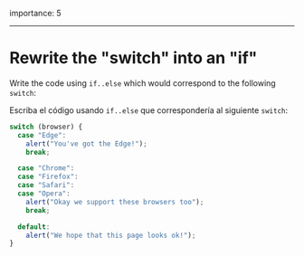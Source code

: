 importance: 5

---

# Rewrite the "switch" into an "if"

Write the code using `if..else` which would correspond to the following `switch`:

Escriba el código usando `if..else` que correspondería al siguiente `switch`:

```js
switch (browser) {
  case "Edge":
    alert("You've got the Edge!");
    break;

  case "Chrome":
  case "Firefox":
  case "Safari":
  case "Opera":
    alert("Okay we support these browsers too");
    break;

  default:
    alert("We hope that this page looks ok!");
}
```
